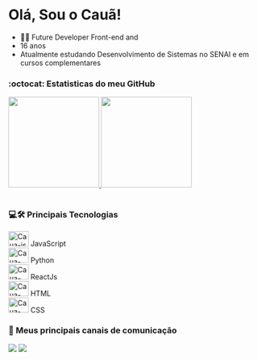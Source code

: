 
<h1>Olá, Sou o Cauã!</h1>

<ul>
  <li>👨‍💻 Future Developer Front-end and</li>
  <li>16 anos</li>
  <li>Atualmente estudando Desenvolvimento de Sistemas no SENAI e em cursos complementares</li>
</ul>

<h3>:octocat: Estatisticas do meu GitHub</h3>
<div>
  <a href="https://github.com/CauaRodrigues">
    <img height="180em" src="https://github-readme-stats.vercel.app/api?username=CauaRodrigues&show_icons=true&theme=midnight-purple&include_all_commits=true&count_private=true"/>
    <img height="180em" src="https://github-readme-stats.vercel.app/api/top-langs/?username=CauaRodrigues&layout=compact&langs_count=7&theme=midnight-purple"/>
  </a>
</div>

<br/>

<h3> 💻🛠 Principais Tecnologias</h3>
<div>
  <img alt="Caua-js" height="30" width="40" src="https://cdn.jsdelivr.net/gh/devicons/devicon/icons/javascript/javascript-original.svg" />
  JavaScript<br/>
  <img alt="Caua-py" height="30" width="40" src="https://cdn.jsdelivr.net/gh/devicons/devicon/icons/python/python-original.svg" />
  Python<br/>
  <img alt="Caua-react" height="30" width="40" src="https://cdn.jsdelivr.net/gh/devicons/devicon/icons/react/react-original.svg" />
  ReactJs<br/>
  <img alt="Caua-html" height="30" width="40" src="https://cdn.jsdelivr.net/gh/devicons/devicon/icons/html5/html5-original-wordmark.svg" />
  HTML<br/>
  <img alt="Caua-css" height="30" width="40" src="https://cdn.jsdelivr.net/gh/devicons/devicon/icons/css3/css3-original-wordmark.svg" />
  CSS<br/>
</div>

<h3>🔗 Meus principais canais de comunicação</h3>
  <div>
    <a href="mailto:caua.rodriguesassis205@gmail.com"><img src="https://img.shields.io/badge/-Gmail-%23333?style=for-the-badge&logo=gmail&logoColor=white" target="_blank"></a>
    <a href="https://www.linkedin.com/in/cau%C3%A3-rodrigues-736854208/" target="_blank"><img src="https://img.shields.io/badge/-LinkedIn-%230077B5?style=for-the-badge&logo=linkedin&logoColor=white" target="_blank"></a> 
  </div>
